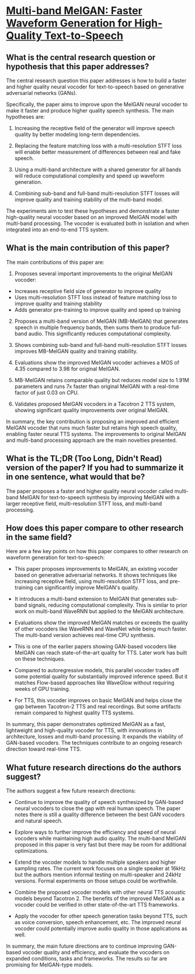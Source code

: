 # [Multi-band MelGAN: Faster Waveform Generation for High-Quality   Text-to-Speech](https://arxiv.org/abs/2005.05106)

## What is the central research question or hypothesis that this paper addresses?

 The central research question this paper addresses is how to build a faster and higher quality neural vocoder for text-to-speech based on generative adversarial networks (GANs). 

Specifically, the paper aims to improve upon the MelGAN neural vocoder to make it faster and produce higher quality speech synthesis. The main hypotheses are:

1. Increasing the receptive field of the generator will improve speech quality by better modeling long-term dependencies. 

2. Replacing the feature matching loss with a multi-resolution STFT loss will enable better measurement of differences between real and fake speech.

3. Using a multi-band architecture with a shared generator for all bands will reduce computational complexity and speed up waveform generation. 

4. Combining sub-band and full-band multi-resolution STFT losses will improve quality and training stability of the multi-band model.

The experiments aim to test these hypotheses and demonstrate a faster high-quality neural vocoder based on an improved MelGAN model with multi-band processing. The vocoder is evaluated both in isolation and when integrated into an end-to-end TTS system.


## What is the main contribution of this paper?

 The main contributions of this paper are:

1. Proposes several important improvements to the original MelGAN vocoder:
- Increases receptive field size of generator to improve quality
- Uses multi-resolution STFT loss instead of feature matching loss to improve quality and training stability 
- Adds generator pre-training to improve quality and speed up training

2. Proposes a multi-band version of MelGAN (MB-MelGAN) that generates speech in multiple frequency bands, then sums them to produce full-band audio. This significantly reduces computational complexity.

3. Shows combining sub-band and full-band multi-resolution STFT losses improves MB-MelGAN quality and training stability.

4. Evaluations show the improved MelGAN vocoder achieves a MOS of 4.35 compared to 3.98 for original MelGAN. 

5. MB-MelGAN retains comparable quality but reduces model size to 1.91M parameters and runs 7x faster than original MelGAN with a real-time factor of just 0.03 on CPU.

6. Validates proposed MelGAN vocoders in a Tacotron 2 TTS system, showing significant quality improvements over original MelGAN.

In summary, the key contribution is proposing an improved and efficient MelGAN vocoder that runs much faster but retains high speech quality, enabling faster neural TTS systems. The improvements to original MelGAN and multi-band processing approach are the main novelties presented.


## What is the TL;DR (Too Long, Didn't Read) version of the paper? If you had to summarize it in one sentence, what would that be?

 The paper proposes a faster and higher quality neural vocoder called multi-band MelGAN for text-to-speech synthesis by improving MelGAN with a larger receptive field, multi-resolution STFT loss, and multi-band processing.


## How does this paper compare to other research in the same field?

 Here are a few key points on how this paper compares to other research on waveform generation for text-to-speech:

- This paper proposes improvements to MelGAN, an existing vocoder based on generative adversarial networks. It shows techniques like increasing receptive field, using multi-resolution STFT loss, and pre-training can significantly improve MelGAN's quality.

- It introduces a multi-band extension to MelGAN that generates sub-band signals, reducing computational complexity. This is similar to prior work on multi-band WaveRNN but applied to the MelGAN architecture. 

- Evaluations show the improved MelGAN matches or exceeds the quality of other vocoders like WaveRNN and WaveNet while being much faster. The multi-band version achieves real-time CPU synthesis.

- This is one of the earlier papers showing GAN-based vocoders like MelGAN can reach state-of-the-art quality for TTS. Later work has built on these techniques.

- Compared to autoregressive models, this parallel vocoder trades off some potential quality for substantially improved inference speed. But it matches Flow-based approaches like WaveGlow without requiring weeks of GPU training.

- For TTS, this vocoder improves on basic MelGAN and helps close the gap between Tacotron-2 TTS and real recordings. But some artifacts remain compared to highest quality TTS systems.

In summary, this paper demonstrates optimized MelGAN as a fast, lightweight and high-quality vocoder for TTS, with innovations in architecture, losses and multi-band processing. It expands the viability of GAN-based vocoders. The techniques contribute to an ongoing research direction toward real-time TTS.


## What future research directions do the authors suggest?

 The authors suggest a few future research directions:

- Continue to improve the quality of speech synthesized by GAN-based neural vocoders to close the gap with real human speech. The paper notes there is still a quality difference between the best GAN vocoders and natural speech.

- Explore ways to further improve the efficiency and speed of neural vocoders while maintaining high audio quality. The multi-band MelGAN proposed in this paper is very fast but there may be room for additional optimizations.

- Extend the vocoder models to handle multiple speakers and higher sampling rates. The current work focuses on a single speaker at 16kHz but the authors mention informal testing on multi-speaker and 24kHz versions. Formal experiments on those setups could be worthwhile.  

- Combine the proposed vocoder models with other neural TTS acoustic models beyond Tacotron 2. The benefits of the improved MelGAN as a vocoder could be verified in other state-of-the-art TTS frameworks.

- Apply the vocoder for other speech generation tasks beyond TTS, such as voice conversion, speech enhancement, etc. The improved neural vocoder could potentially improve audio quality in those applications as well.

In summary, the main future directions are to continue improving GAN-based vocoder quality and efficiency, and evaluate the vocoders on expanded conditions, tasks and frameworks. The results so far are promising for MelGAN-type models.

